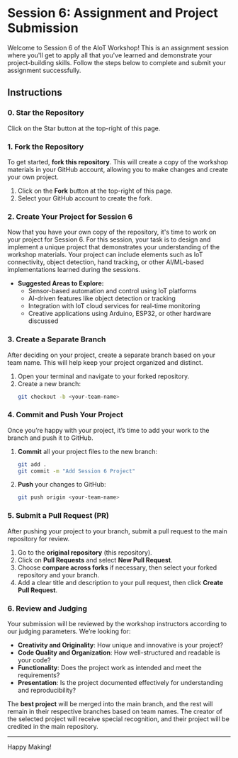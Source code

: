 # Session 6: Assignment and Project Submission

Welcome to Session 6 of the AIoT Workshop! This is an assignment session where you'll get to apply all that you've learned and demonstrate your project-building skills. Follow the steps below to complete and submit your assignment successfully.

## Instructions
### 0. Star the Repository
Click on the Star button at the top-right of this page.
### 1. Fork the Repository

To get started, **fork this repository**. This will create a copy of the workshop materials in your GitHub account, allowing you to make changes and create your own project.

1. Click on the **Fork** button at the top-right of this page.
2. Select your GitHub account to create the fork.

### 2. Create Your Project for Session 6

Now that you have your own copy of the repository, it's time to work on your project for Session 6. For this session, your task is to design and implement a unique project that demonstrates your understanding of the workshop materials. Your project can include elements such as IoT connectivity, object detection, hand tracking, or other AI/ML-based implementations learned during the sessions.

- **Suggested Areas to Explore:**
  - Sensor-based automation and control using IoT platforms
  - AI-driven features like object detection or tracking
  - Integration with IoT cloud services for real-time monitoring
  - Creative applications using Arduino, ESP32, or other hardware discussed

### 3. Create a Separate Branch

After deciding on your project, create a separate branch based on your team name. This will help keep your project organized and distinct.

1. Open your terminal and navigate to your forked repository.
2. Create a new branch:
   ```bash
   git checkout -b <your-team-name>
   ```

### 4. Commit and Push Your Project

Once you’re happy with your project, it’s time to add your work to the branch and push it to GitHub.

1. **Commit** all your project files to the new branch:
   ```bash
   git add .
   git commit -m "Add Session 6 Project"
   ```
2. **Push** your changes to GitHub:
   ```bash
   git push origin <your-team-name>
   ```

### 5. Submit a Pull Request (PR)

After pushing your project to your branch, submit a pull request to the main repository for review.

1. Go to the **original repository** (this repository).
2. Click on **Pull Requests** and select **New Pull Request**.
3. Choose **compare across forks** if necessary, then select your forked repository and your branch.
4. Add a clear title and description to your pull request, then click **Create Pull Request**.

### 6. Review and Judging

Your submission will be reviewed by the workshop instructors according to our judging parameters. We’re looking for:

- **Creativity and Originality**: How unique and innovative is your project?
- **Code Quality and Organization**: How well-structured and readable is your code?
- **Functionality**: Does the project work as intended and meet the requirements?
- **Presentation**: Is the project documented effectively for understanding and reproducibility?

The **best project** will be merged into the main branch, and the rest will remain in their respective branches based on team names. The creator of the selected project will receive special recognition, and their project will be credited in the main repository.

---

Happy Making!
